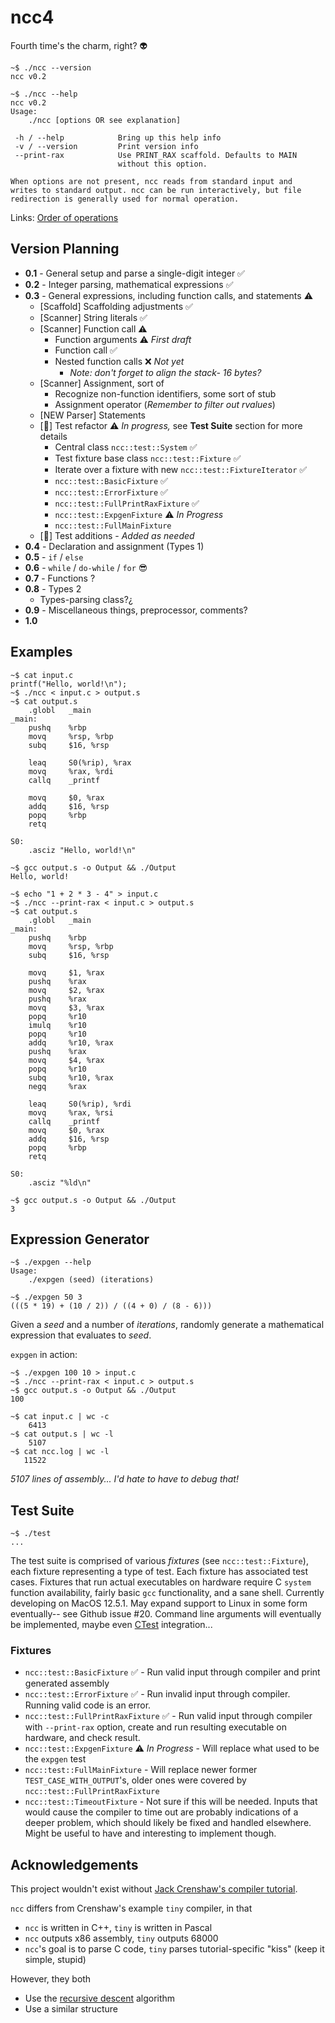 # ncc4

Fourth time's the charm, right? 👽

```
~$ ./ncc --version
ncc v0.2
```
```
~$ ./ncc --help
ncc v0.2
Usage:
	./ncc [options OR see explanation]

 -h / --help            Bring up this help info
 -v / --version         Print version info
 --print-rax            Use PRINT_RAX scaffold. Defaults to MAIN
                        without this option.

When options are not present, ncc reads from standard input and
writes to standard output. ncc can be run interactively, but file
redirection is generally used for normal operation.
```

Links: [Order of operations](https://en.cppreference.com/w/c/language/operator_precedence)

## Version Planning

* **0.1** - General setup and parse a single-digit integer ✅
* **0.2** - Integer parsing, mathematical expressions ✅
* **0.3** - General expressions, including function calls, and statements ⚠️
    * [Scaffold] Scaffolding adjustments ✅
    * [Scanner] String literals ✅
    * [Scanner] Function call ⚠️
        * Function arguments ⚠️ _First draft_
        * Function call ✅
        * Nested function calls ❌ _Not yet_
            * _Note: don't forget to align the stack- 16 bytes?_
    * [Scanner] Assignment, sort of
        * Recognize non-function identifiers, some sort of stub
        * Assignment operator (_Remember to filter out rvalues_)
    * [NEW Parser] Statements
    * [🧪] Test refactor ⚠️ _In progress,_ see __Test Suite__ section for more details
        * Central class `ncc::test::System` ✅
        * Test fixture base class `ncc::test::Fixture` ✅
        * Iterate over a fixture with new `ncc::test::FixtureIterator` ✅
        * `ncc::test::BasicFixture` ✅
        * `ncc::test::ErrorFixture` ✅
        * `ncc::test::FullPrintRaxFixture` ✅
        * `ncc::test::ExpgenFixture` ⚠️ _In Progress_
        * `ncc::test::FullMainFixture`
    * [🧪] Test additions - _Added as needed_
* **0.4** - Declaration and assignment (Types 1)
* **0.5** - `if` / `else`
* **0.6** - `while` / `do-while` / `for` 😎
* **0.7** - Functions ?
* **0.8** - Types 2
    * Types-parsing class?¿
* **0.9** - Miscellaneous things, preprocessor, comments?
* **1.0**

## Examples

```
~$ cat input.c
printf("Hello, world!\n");
~$ ./ncc < input.c > output.s
~$ cat output.s
    .globl   _main
_main:
    pushq    %rbp
    movq     %rsp, %rbp
    subq     $16, %rsp

    leaq     S0(%rip), %rax
    movq     %rax, %rdi
    callq    _printf

    movq     $0, %rax
    addq     $16, %rsp
    popq     %rbp
    retq

S0:
    .asciz "Hello, world!\n"

~$ gcc output.s -o Output && ./Output
Hello, world!
```

```
~$ echo "1 + 2 * 3 - 4" > input.c
~$ ./ncc --print-rax < input.c > output.s
~$ cat output.s
    .globl   _main
_main:
    pushq    %rbp
    movq     %rsp, %rbp
    subq     $16, %rsp

    movq     $1, %rax
    pushq    %rax
    movq     $2, %rax
    pushq    %rax
    movq     $3, %rax
    popq     %r10
    imulq    %r10
    popq     %r10
    addq     %r10, %rax
    pushq    %rax
    movq     $4, %rax
    popq     %r10
    subq     %r10, %rax
    negq     %rax

    leaq     S0(%rip), %rdi
    movq     %rax, %rsi
    callq    _printf
    movq     $0, %rax
    addq     $16, %rsp
    popq     %rbp
    retq

S0:
    .asciz "%ld\n"

~$ gcc output.s -o Output && ./Output
3
```

## Expression Generator

```
~$ ./expgen --help
Usage:
    ./expgen (seed) (iterations)

~$ ./expgen 50 3
(((5 * 19) + (10 / 2)) / ((4 + 0) / (8 - 6)))
```

Given a _seed_ and a number of _iterations_, randomly generate a mathematical expression that evaluates to _seed_.

`expgen` in action:
```
~$ ./expgen 100 10 > input.c
~$ ./ncc --print-rax < input.c > output.s
~$ gcc output.s -o Output && ./Output
100
```
```
~$ cat input.c | wc -c
    6413
~$ cat output.s | wc -l
    5107
~$ cat ncc.log | wc -l
   11522
```
_5107 lines of assembly... I'd hate to have to debug that!_

## Test Suite

```
~$ ./test
...
```

The test suite is comprised of various _fixtures_ (see `ncc::test::Fixture`), each fixture representing a type of test. Each fixture has associated test cases. Fixtures that run actual executables on hardware require C `system` function availability, fairly basic `gcc` functionality, and a sane shell. Currently developing on MacOS 12.5.1. May expand support to Linux in some form eventually-- see Github issue #20. Command line arguments will eventually be implemented, maybe even [CTest](https://cmake.org/cmake/help/book/mastering-cmake/chapter/Testing%20With%20CMake%20and%20CTest.html) integration...

### Fixtures

* `ncc::test::BasicFixture` ✅ - Run valid input through compiler and print generated assembly
* `ncc::test::ErrorFixture` ✅ - Run invalid input through compiler. Running valid code is an error.
* `ncc::test::FullPrintRaxFixture` ✅ - Run valid input through compiler with `--print-rax` option, create and run resulting executable on hardware, and check result.
* `ncc::test::ExpgenFixture` ⚠️ _In Progress_ - Will replace what used to be the `expgen` test
* `ncc::test::FullMainFixture` - Will replace newer former `TEST_CASE_WITH_OUTPUT`'s, older ones were covered by `ncc::test::FullPrintRaxFixture`
* `ncc::test::TimeoutFixture` - Not sure if this will be needed. Inputs that would cause the compiler to time out are probably indications of a deeper problem, which should likely be fixed and handled elsewhere. Might be useful to have and interesting to implement though.

## Acknowledgements

This project wouldn't exist without [Jack Crenshaw's compiler tutorial](https://compilers.iecc.com/crenshaw/).

`ncc` differs from Crenshaw's example `tiny` compiler, in that
* `ncc` is written in C++, `tiny` is written in Pascal
* `ncc` outputs x86 assembly, `tiny` outputs 68000
* `ncc`'s goal is to parse C code, `tiny` parses tutorial-specific "kiss" (keep it simple, stupid)

However, they both
* Use the [recursive descent](https://en.wikipedia.org/wiki/Recursive_descent_parser) algorithm
* Use a similar structure
